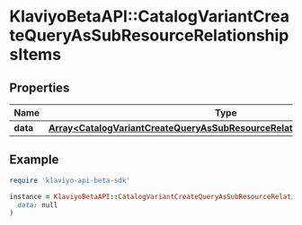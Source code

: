 # KlaviyoBetaAPI::CatalogVariantCreateQueryAsSubResourceRelationshipsItems

## Properties

| Name | Type | Description | Notes |
| ---- | ---- | ----------- | ----- |
| **data** | [**Array&lt;CatalogVariantCreateQueryAsSubResourceRelationshipsItemsDataInner&gt;**](CatalogVariantCreateQueryAsSubResourceRelationshipsItemsDataInner.md) |  |  |

## Example

```ruby
require 'klaviyo-api-beta-sdk'

instance = KlaviyoBetaAPI::CatalogVariantCreateQueryAsSubResourceRelationshipsItems.new(
  data: null
)
```

